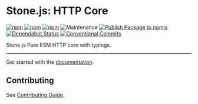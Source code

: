 # Stone.js: HTTP Core

[![npm](https://img.shields.io/npm/l/@stone-js/core)](https://opensource.org/licenses/MIT)
[![npm](https://img.shields.io/npm/v/@stone-js/http-core)](https://www.npmjs.com/package/@stone-js/http-core)
[![npm](https://img.shields.io/npm/dm/@stone-js/http-core)](https://www.npmjs.com/package/@stone-js/http-core)
![Maintenance](https://img.shields.io/maintenance/yes/2025)
[![Publish Package to npmjs](https://github.com/stonemjs/http-core/actions/workflows/release.yml/badge.svg)](https://github.com/stonemjs/http-core/actions/workflows/release.yml)
[![Dependabot Status](https://img.shields.io/badge/Dependabot-enabled-brightgreen.svg?logo=dependabot)](https://github.com/stonemjs/http-core/network/updates)
[![Conventional Commits](https://img.shields.io/badge/Conventional%20Commits-1.0.0-yellow.svg)](https://conventionalcommits.org)

Stone.js Pure ESM HTTP core with typings.

---

Get started with the [documentation](https://stonejs.com/docs/essentials/incoming-event.html).


## Contributing

See [Contributing Guide](https://github.com/stonemjs/http-core/blob/main/CONTRIBUTING.md).